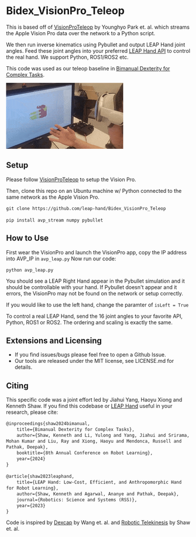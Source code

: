 # Bidex_VisionPro_Teleop
This is based off of [VisionProTeleop](https://github.com/Improbable-AI/VisionProTeleop) by Younghyo Park et. al. which streams the Apple Vision Pro data over the network to a Python script.

We then run inverse kinematics using Pybullet and output LEAP Hand joint angles.
Feed these joint angles into your preferred [LEAP Hand API](https://github.com/leap-hand/LEAP_Hand_API) to control the real hand.  We support Python, ROS1/ROS2 etc.

This code was used as our teleop baseline in [Bimanual Dexterity for Complex Tasks](https://bidex-teleop.github.io/).

![sim-deployment](avp_pybullet.gif)

## Setup
Please follow [VisionProTeleop](https://github.com/Improbable-AI/VisionProTeleop) to setup the Vision Pro.

Then, clone this repo on an Ubuntu machine w/ Python connected to the same network as the Apple Vision Pro.
```
git clone https://github.com/leap-hand/Bidex_VisionPro_Teleop

pip install avp_stream numpy pybullet 
```

## How to Use
First wear the VisionPro and launch the VisionPro app, copy the IP address into AVP_IP in `avp_leap.py`  Now run our code:
```
python avp_leap.py
```
You should see a LEAP Right Hand appear in the Pybullet simulation and it should be controllable with your hand.  If Pybullet doesn't appear and it errors, the VisionPro may not be found on the network or setup correctly.

If you would like to use the left hand, change the paramter of `isLeft = True`

To control a real LEAP Hand, send the 16 joint angles to your favorite API, Python, ROS1 or ROS2.  The ordering and scaling is exactly the same.

## Extensions and Licensing
- If you find issues/bugs please feel free to open a Github Issue.
- Our tools are released under the MIT license, see LICENSE.md for details.

## Citing
This specific code was a joint effort led by Jiahui Yang, Haoyu Xiong and Kenneth Shaw.  If you find this codebase or [LEAP Hand](https://leaphand.com/) useful in your research, please cite:
```
@inproceedings{shaw2024bimanual,
    title={Bimanual Dexterity for Complex Tasks},
    author={Shaw, Kenneth and Li, Yulong and Yang, Jiahui and Srirama, Mohan Kumar and Liu, Ray and Xiong, Haoyu and Mendonca, Russell and Pathak, Deepak},
    booktitle={8th Annual Conference on Robot Learning},
    year={2024}
}

@article{shaw2023leaphand,
	title={LEAP Hand: Low-Cost, Efficient, and Anthropomorphic Hand for Robot Learning},
	author={Shaw, Kenneth and Agarwal, Ananye and Pathak, Deepak},
	journal={Robotics: Science and Systems (RSS)},
	year={2023}
}
```

Code is inspired by [Dexcap](https://dex-cap.github.io/) by Wang et. al. and [Robotic Telekinesis](https://robotic-telekinesis.github.io/) by Shaw et. al.
